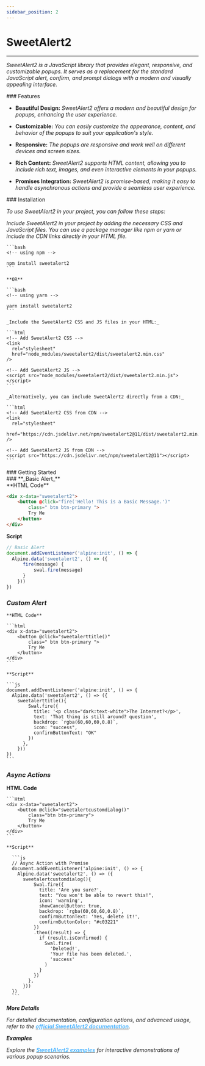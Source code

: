 ```yaml
---
sidebar_position: 2
---
```


# SweetAlert2

<hr/>

_SweetAlert2 is a JavaScript library that provides elegant, responsive, and customizable popups. It serves as a replacement for the standard JavaScript alert, confirm, and prompt dialogs with a modern and visually appealing interface._

<div className="mt-3 text-small">
### Features
</div>

- **Beautiful Design:** _SweetAlert2 offers a modern and beautiful design for popups, enhancing the user experience._

- **Customizable:** _You can easily customize the appearance, content, and behavior of the popups to suit your application's style._

- **Responsive:** _The popups are responsive and work well on different devices and screen sizes._

- **Rich Content:** _SweetAlert2 supports HTML content, allowing you to include rich text, images, and even interactive elements in your popups._

- **Promises Integration:** _SweetAlert2 is promise-based, making it easy to handle asynchronous actions and provide a seamless user experience._

<div className="mt-5 text-small">
### Installation
</div>

_To use SweetAlert2 in your project, you can follow these steps:_

_Include SweetAlert2 in your project by adding the necessary CSS and JavaScript files. You can use a package manager like npm or yarn or include the CDN links directly in your HTML file._

    ```bash
    <!-- using npm -->

    npm install sweetalert2
    ```

    **OR**

    ```bash
    <!-- using yarn -->

    yarn install sweetalert2
    ```

    _Include the SweetAlert2 CSS and JS files in your HTML:_

    ```html
    <!-- Add SweetAlert2 CSS -->
    <link
      rel="stylesheet"
      href="node_modules/sweetalert2/dist/sweetalert2.min.css"
    />

    <!-- Add SweetAlert2 JS -->
    <script src="node_modules/sweetalert2/dist/sweetalert2.min.js"></script>
    ```

    _Alternatively, you can include SweetAlert2 directly from a CDN:_

    ```html
    <!-- Add SweetAlert2 CSS from CDN -->
    <link
      rel="stylesheet"
      href="https://cdn.jsdelivr.net/npm/sweetalert2@11/dist/sweetalert2.min.css"
    />

    <!-- Add SweetAlert2 JS from CDN -->
    <script src="https://cdn.jsdelivr.net/npm/sweetalert2@11"></script>
    ```

<div className="mt-5 text-small">
### Getting Started
</div>

<div className="mt-4">
  ### **_Basic Alert_**
</div>
  **HTML Code**

  ```html
  <div x-data="sweetalert2">
      <button @click="fire('Hello! This is a Basic Message.')"
          class=" btn btn-primary ">
          Try Me
      </button>
  </div>
  ```
 **Script**

```js
// Basic Alert
document.addEventListener('alpine:init', () => {
  Alpine.data('sweetalert2', () => ({
      fire(message) {
          swal.fire(message)
      }
    }))
})
```



### **_Custom Alert_**

    **HTML Code**

    ```html
    <div x-data="sweetalert2">
        <button @click="sweetalerttitle()"
            class=" btn btn-primary ">
            Try Me
        </button>
    </div>
    ```

    **Script**

    ```js
    document.addEventListener('alpine:init', () => {
      Alpine.data('sweetalert2', () => ({
        sweetalerttitle(){
            Swal.fire({
              title: '<p class="dark:text-white">The Internet?</p>',
              text: 'That thing is still around? question',
              backdrop: `rgba(60,60,60,0.8)`,
              icon: "success",
              confirmButtonText: "OK"
            })
          },
        }))
    })
    ```


  ### **_Async Actions_**

   **HTML Code**

    ```Html
    <div x-data="sweetalert2">
        <button @click="sweetalertcustomdialog()"
            class="btn btn-primary">
            Try Me
        </button>
    </div>
    ```

    **Script**

      ```js
      // Async Action with Promise
      document.addEventListener('alpine:init', () => {
        Alpine.data('sweetalert2', () => ({
          sweetalertcustomdialog(){
              Swal.fire({
                title: 'Are you sure?',
                text: "You won't be able to revert this!",
                icon: 'warning',
                showCancelButton: true,
                backdrop: `rgba(60,60,60,0.8)`,
                confirmButtonText: 'Yes, delete it!',
                confirmButtonColor: "#c03221"
              })
              .then((result) => {
                if (result.isConfirmed) {
                  Swal.fire(
                    'Deleted!',
                    'Your file has been deleted.',
                    'success'
                  )
                }
              })
            },
          }))
      })
      ```

**_More Details_**

_For detailed documentation, configuration options, and advanced usage, refer to the [<font color="#50b5ff">**official SweetAlert2 documentation**</font>](https://sweetalert2.github.io/#download)._

**_Examples_**

_Explore the [<font color="#50b5ff">**SweetAlert2 examples**</font>](https://sweetalert2.github.io/#examples) for interactive demonstrations of various popup scenarios._
